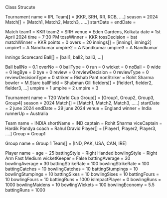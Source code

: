 Class Strucute

Tournament
    name = IPL
    Team[] = [KKR, SRH, RR, RCB, ....]
    season = 2024
    Match[] = [Match1, Match2, Match3, .....]
    startDate = 
    endDate = 


Match
    team1 = KKR
    team2 = SRH
    venue = Eden Gardens, Kolkata
    date = 1st April 2024
    time = 7:30 PM
    tossWinner = KKR
    tossDecision = bat
    matchWinner = KKR
    points = 0
    overs = 20
    innings[] = [inning1, inning2]
    umpire1 = A Nandkumar
    umpire2 = A Nandkumar
    umpire3 = A Nandkumar
     
Innings
    Scorecard
        Ball[] = [ball1, ball2, ball3, ...]

        
Ball
    ballNo = 0.1
    overNo = 0
    ballType = 0
    run = 0
    wicket = 0
    noBall = 0
    wide = 0
    legBye = 0
    bye = 0
    review = 0
    reviewDecision = 0
    reviewType = 0
    reviewDecisionType = 0
    striker = Rishab Pant
    nonStriker = Rohit Sharma
    bowler = M.Starc
    ballField = Shubman Gill
    fielders[] = [fielder1, fielder2, fielder3, ...] 
    umpire = 1
    umpire = 2
    umpire = 3

    
Tournament
    name = T20 World Cup
    Group[] = [Group1, Group2, Group3, Group4]
    season = 2024
    Match[] = [Match1, Match2, Match3, .....]
    startDate = 2 june 2024
    endDate = 29 june 2024
    venue = England
    winner = India
    runnerUp = Australia
    


Team
    name = INDIA
    shortName = IND
    captain = Rohit Sharma
    viceCaptain = Hardik Pandya
    coach = Rahul Dravid
    Player[] = [Player1, Player2, Player3, ....]
    Group = Group1
    



Group
    name = Group 1
    Team[] = [IND, PAK, USA, CAN, IRE]

Player
    name = 
    age = 25
    battingStyle = Right Handed
    bowlingStyle = Right Arm Fast Medium
    wicketKeeper = False
    battingAverage = 30
    bowlingAverage = 30
    battingStrikeRate = 100
    bowlingStrikeRate = 100
    battingCatches = 10
    bowlingCatches = 10
    battingStumpings = 10
    bowlingStumpings = 10
    battingSixes = 10
    bowlingSixes = 10
    battingFours = 10
    bowlingFours = 10
    battingRuns = 1000
    isImpactPlayer = 0
    bowlingRuns = 1000
    bowlingMaidens = 10
    bowlingWickets = 100
    bowlingEconomy = 5.5
    battingRuns = 1000


    
